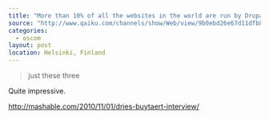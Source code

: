 ```yaml
---
title: "More than 10% of all the websites in the world are run by Drupal, WordPress and Joomla"
source: "http://www.qaiku.com/channels/show/Web/view/9b0ebd26e67d11dfb86fc9a2a8fefa33fa33/"
categories:
  - oscom
layout: post
location: Helsinki, Finland
---
```

> just these three 

Quite impressive.

<http://mashable.com/2010/11/01/dries-buytaert-interview/>

